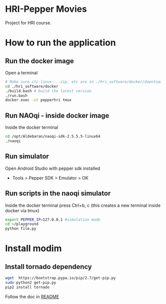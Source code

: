 # HRI-Pepper Movies
Project for HRI course.

# How to run the application
## Run the docker image
Open a terminal
```bash
# Make sure ctc-linux-...zip, etc are in ./hri_software/docker/downloads
cd ./hri_software/docker
./build.bash # build the latest version
./run.bash
docker exec -it pepperhri tmux

```

## Run NAOqi - inside docker image
Inside the docker terminal
```bash
cd /opt/Aldebaran/naoqi-sdk-2.5.5.5-linux64
./naoqi
```

## Run simulator
Open Android Studio with pepper sdk installed  
- Tools > Pepper SDK > Emulator > OK

## Run scripts in the naoqi simulator
Inside the docker terminal press Ctrl+b, c (this creates a new terminal inside docker via tmux)

```bash
export PEPPER_IP=127.0.0.1 #simulation mode
cd ~/playground
python file.py
```

# Install modim

## Install tornado dependency
```bash
wget  https://bootstrap.pypa.io/pip/2.7/get-pip.py
sudo python2 get-pip.py
pip2 install tornado
```

Follow the doc in [README](./modim/README.md)